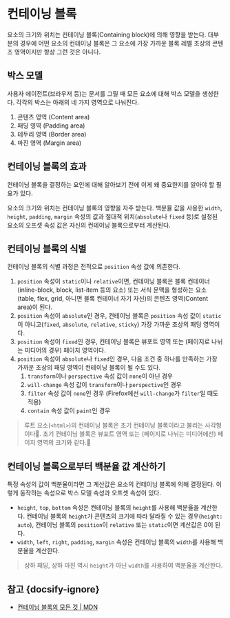 # 컨테이닝 블록

요소의 크기와 위치는 컨테이닝 블록(Containing block)에 의해 영향을 받는다. 대부분의 경우에 어떤 요소의 컨테이닝 블록은 그 요소에 가장 가까운 블록 레벨 조상의 콘텐츠 영역이지만 항상 그런 것은 아니다.

## 박스 모델

사용자 에이전트(브라우저 등)는 문서를 그릴 때 모든 요소에 대해 박스 모델을 생성한다. 각각의 박스는 아래의 네 가지 영역으로 나눠진다.

1. 콘텐츠 영역 (Content area)
2. 패딩 영역 (Padding area)
3. 테두리 영역 (Border area)
4. 마진 영역 (Margin area)

## 컨테이닝 블록의 효과

컨테이닝 블록을 결정하는 요인에 대해 알아보기 전에 이게 왜 중요한지를 알아야 할 필요가 있다.

요소의 크기와 위치는 컨테이닝 블록의 영향을 자주 받는다. 백분율 값을 사용한 `width`, `height`, `padding`, `margin` 속성의 값과 절대적 위치(`absolute`나 `fixed` 등)로 설정된 요소의 오프셋 속성 값은 자신의 컨테이닝 블록으로부터 계산된다.

## 컨테이닝 블록의 식별

컨테이닝 블록의 식별 과정은 전적으로 `position` 속성 값에 의존한다.

1. `position` 속성이 `static`이나 `relative`이면, 컨테이닝 블록은 블록 컨테이너(inline-block, block, list-item 등의 요소) 또는 서식 문맥을 형성하는 요소(table, flex, grid, 아니면 블록 컨테이너 자기 자신)의 콘텐츠 영역(Content area)이 된다.
2. `position` 속성이 `absolute`인 경우, 컨테이닝 블록은 `position` 속성 값이 `static`이 아니고(`fixed`, `absolute`, `relative`, `sticky`) 가장 가까운 조상의 패딩 영역이다.
3. `position` 속성이 `fixed`인 경우, 컨테이닝 블록은 뷰포트 영역 또는 (페이지로 나뉘는 미디어의 경우) 페이지 영역이다.
4. `position` 속성이 `absolute`나 `fixed`인 경우, 다음 조건 중 하나를 만족하는 가장 가까운 조상의 패딩 영역이 컨테이닝 블록이 될 수도 있다.
   1. `transform`이나 `perspective` 속성 값이 `none`이 아닌 경우
   2. `will-change` 속성 값이 `transform`이나 `perspective`인 경우
   3. `filter` 속성 값이 `none`인 경우 (Firefox에선 `will-change`가 `filter`일 때도 적용)
   4. `contain` 속성 값이 `paint`인 경우

> 루트 요소(`<html>`)의 컨테이닝 블록은 초기 컨테이닝 블록이라고 불리는 사각형이다. 초기 컨테이닝 블록은 뷰포트 영역 또는 (페이지로 나뉘는 미디어에선) 페이지 영역의 크기와 같다.

## 컨테이닝 블록으로부터 백분율 값 계산하기

특정 속성의 값이 백분율이라면 그 계산값은 요소의 컨테이닝 블록에 의해 결정된다. 이렇게 동작하는 속성으로 박스 모델 속성과 오프셋 속성이 있다.

- `height`, `top`, `bottom` 속성은 컨테이닝 블록의 `height`를 사용해 백분율을 계산한다. 컨테이닝 블록의 `height`가 콘텐츠의 크기에 따라 달라질 수 있는 경우(`height: auto`), 컨테이닝 블록의 `position`이 `relative` 또는 `static`이면 계산값은 0이 된다.
- `width`, `left`, `right`, `padding`, `margin` 속성은 컨테이닝 블록의 `width`를 사용해 백분율을 계산한다.

> 상하 패딩, 상하 마진 역시 `height`가 아닌 `width`를 사용하여 백분율을 계산한다.

## 참고 {docsify-ignore}

* [컨테이닝 블록의 모든 것 | MDN](https://developer.mozilla.org/ko/docs/Web/CSS/All_About_The_Containing_Block)
